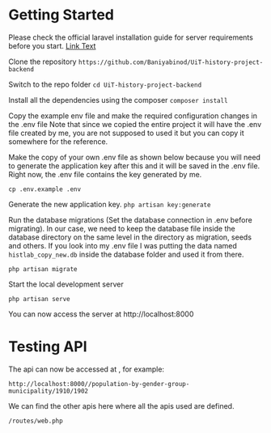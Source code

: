 # Getting Started 
Please check the official laravel installation guide for server requirements before you start. 
[Link Text](https://laravel.com/docs/5.4/installation#installation)


Clone the repository
`https://github.com/Baniyabinod/UiT-history-project-backend`

Switch to the repo folder
`cd UiT-history-project-backend`

Install all the dependencies using the composer
`composer install`

Copy the example env file and make the required configuration changes in the .env file
Note that since we copied the entire project it will have the .env file created by me, you are not supposed to used it but you can copy it somewhere for the reference.

Make the copy of your own .env file  as shown below because you will need to generate the application key after this and it will be saved in the .env file. Right now, the .env file contains the key generated by me. 

`cp .env.example .env`


Generate the new application key.
`php artisan key:generate`

Run the database migrations (Set the database connection in .env before migrating). In our case, we need to keep the database file inside the database directory on the same level in the directory as migration, seeds and others. If you look into my .env file I was putting the data named `histlab_copy_new.db` inside the database folder and used it from there.

`php artisan migrate`


Start the local development server

`php artisan serve`

You can now access the server at http://localhost:8000


# Testing API



The api can now be accessed at , for example:


`http://localhost:8000//population-by-gender-group-municipality/1910/1902`

We can find the other apis here where all the apis used are defined.

`/routes/web.php`